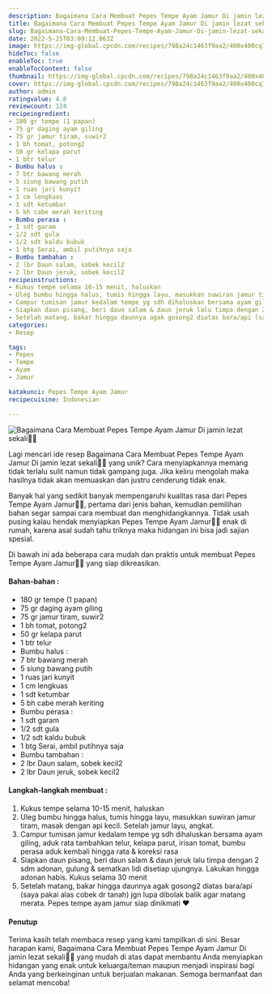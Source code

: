 ```yaml
---
description: Bagaimana Cara Membuat Pepes Tempe Ayam Jamur Di jamin lezat sekali"
title: Bagaimana Cara Membuat Pepes Tempe Ayam Jamur Di jamin lezat sekali
slug: Bagaimana-Cara-Membuat-Pepes-Tempe-Ayam-Jamur-Di-jamin-lezat-sekali
date: 2022-5-25T03:09:12.063Z
image: https://img-global.cpcdn.com/recipes/798a24c1463f9aa2/400x400cq70/photo.jpg
hideToc: false
enableToc: true
enableTocContent: false
thumbnail: https://img-global.cpcdn.com/recipes/798a24c1463f9aa2/400x400cq70/photo.jpg
cover: https://img-global.cpcdn.com/recipes/798a24c1463f9aa2/400x400cq70/photo.jpg
author: admin
ratingvalue: 4.8
reviewcount: 124
recipeingredient:
- 180 gr tempe (1 papan)
- 75 gr daging ayam giling
- 75 gr jamur tiram, suwir2
- 1 bh tomat, potong2
- 50 gr kelapa parut
- 1 btr telur
- Bumbu halus :
- 7 btr bawang merah
- 5 siung bawang putih
- 1 ruas jari kunyit
- 1 cm lengkuas
- 1 sdt ketumbar
- 5 bh cabe merah keriting
- Bumbu perasa :
- 1 sdt garam
- 1/2 sdt gula
- 1/2 sdt kaldu bubuk
- 1 btg Serai, ambil putihnya saja
- Bumbu tambahan :
- 2 lbr Daun salam, sobek kecil2
- 2 lbr Daun jeruk, sobek kecil2
recipeinstructions:
- Kukus tempe selama 10-15 menit, haluskan
- Uleg bumbu hingga halus, tumis hingga layu, masukkan suwiran jamur tiram, masak dengan api kecil. Setelah jamur layu, angkat.
- Campur tumisan jamur kedalam tempe yg sdh dihaluskan bersama ayam giling, aduk rata tambahkan telur, kelapa parut, irisan tomat, bumbu perasa aduk kembali hingga rata & koreksi rasa
- Siapkan daun pisang, beri daun salam & daun jeruk lalu timpa dengan 2 sdm adonan, gulung & sematkan lidi disetiap ujungnya. Lakukan hingga adonan habis. Kukus selama 30 menit
- Setelah matang, bakar hingga daunnya agak gosong2 diatas bara/api (saya pakai alas cobek dr tanah) jgn lupa dibolak balik agar matang merata. Pepes tempe ayam jamur siap dinikmati ❤
categories:
- Resep

tags:
- Pepes
- Tempe
- Ayam
- Jamur

katakunci: Pepes Tempe Ayam Jamur
recipecuisine: Indonesian

---
```


![Bagaimana Cara Membuat Pepes Tempe Ayam Jamur Di jamin lezat sekali👩‍🍳](https://img-global.cpcdn.com/recipes/798a24c1463f9aa2/400x400cq70/photo.jpg)

Lagi mencari ide resep Bagaimana Cara Membuat Pepes Tempe Ayam Jamur Di jamin lezat sekali👩‍🍳 yang unik? Cara menyiapkannya memang tidak terlalu sulit namun tidak gampang juga. Jika keliru mengolah maka hasilnya tidak akan memuaskan dan justru cenderung tidak enak.

Banyak hal yang sedikit banyak mempengaruhi kualitas rasa dari Pepes Tempe Ayam Jamur👩‍🍳, pertama dari jenis bahan, kemudian pemilihan bahan segar sampai cara membuat dan menghidangkannya. Tidak usah pusing kalau hendak menyiapkan Pepes Tempe Ayam Jamur👩‍🍳 enak di rumah, karena asal sudah tahu triknya maka hidangan ini bisa jadi sajian spesial.

Di bawah ini ada beberapa cara mudah dan praktis untuk membuat Pepes Tempe Ayam Jamur👩‍🍳 yang siap dikreasikan.

<!--inarticleads1-->

#### Bahan-bahan :

- 180 gr tempe (1 papan)
- 75 gr daging ayam giling
- 75 gr jamur tiram, suwir2
- 1 bh tomat, potong2
- 50 gr kelapa parut
- 1 btr telur
- Bumbu halus :
- 7 btr bawang merah
- 5 siung bawang putih
- 1 ruas jari kunyit
- 1 cm lengkuas
- 1 sdt ketumbar
- 5 bh cabe merah keriting
- Bumbu perasa :
- 1 sdt garam
- 1/2 sdt gula
- 1/2 sdt kaldu bubuk
- 1 btg Serai, ambil putihnya saja
- Bumbu tambahan :
- 2 lbr Daun salam, sobek kecil2
- 2 lbr Daun jeruk, sobek kecil2

<!--inarticleads2-->

#### Langkah-langkah membuat :

1. Kukus tempe selama 10-15 menit, haluskan
1. Uleg bumbu hingga halus, tumis hingga layu, masukkan suwiran jamur tiram, masak dengan api kecil. Setelah jamur layu, angkat.
1. Campur tumisan jamur kedalam tempe yg sdh dihaluskan bersama ayam giling, aduk rata tambahkan telur, kelapa parut, irisan tomat, bumbu perasa aduk kembali hingga rata & koreksi rasa
1. Siapkan daun pisang, beri daun salam & daun jeruk lalu timpa dengan 2 sdm adonan, gulung & sematkan lidi disetiap ujungnya. Lakukan hingga adonan habis. Kukus selama 30 menit
1. Setelah matang, bakar hingga daunnya agak gosong2 diatas bara/api (saya pakai alas cobek dr tanah) jgn lupa dibolak balik agar matang merata. Pepes tempe ayam jamur siap dinikmati ❤

#### Penutup

Terima kasih telah membaca resep yang kami tampilkan di sini. Besar harapan kami, Bagaimana Cara Membuat Pepes Tempe Ayam Jamur Di jamin lezat sekali👩‍🍳 yang mudah di atas dapat membantu Anda menyiapkan hidangan yang enak untuk keluarga/teman maupun menjadi inspirasi bagi Anda yang berkeinginan untuk berjualan makanan. Semoga bermanfaat dan selamat mencoba!